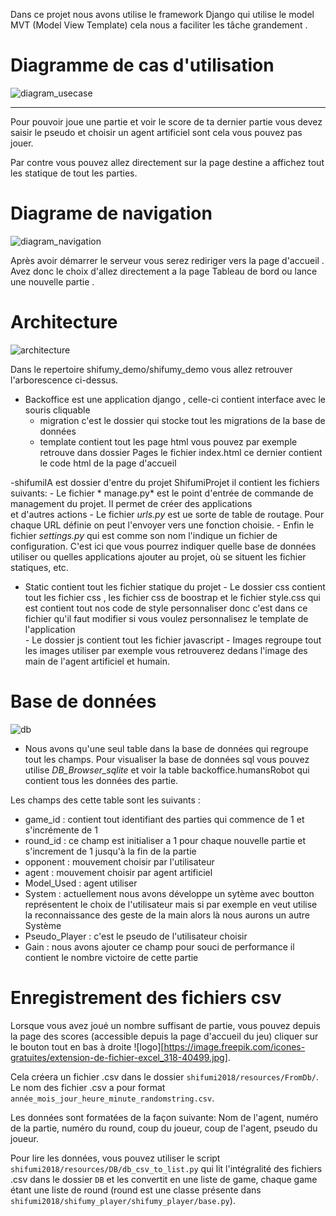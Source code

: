 Dans ce projet nous avons utilise le framework Django qui utilise le model MVT (Model View Template) cela nous a faciliter les tâche grandement .



# Diagramme de cas d'utilisation

![diagram_usecase](https://image.ibb.co/ftPJ3o/usecase.png)
****
Pour pouvoir joue une partie et voir le score de ta dernier partie vous devez saisir le pseudo et choisir un agent artificiel sont cela vous pouvez pas jouer.

Par contre vous pouvez allez directement sur la page destine a affichez tout les statique de tout les parties.  


# Diagrame de navigation

![diagram_navigation](https://image.ibb.co/mjPU9T/diagrame_navigation.png)

Après avoir démarrer le serveur vous serez rediriger vers la page d'accueil .
Avez donc le choix d'allez directement a la page Tableau de bord ou lance une nouvelle partie .




# Architecture 

![architecture](https://image.ibb.co/fiNSw8/diagrame_package_Demo.png)

Dans le repertoire shifumy_demo/shifumy_demo vous allez retrouver l'arborescence ci-dessus.


- Backoffice est une application django , celle-ci contient interface avec le souris cliquable  
    - migration c'est le dossier qui stocke tout les migrations de la base de données
    - template contient tout les page html vous pouvez par exemple retrouve dans dossier Pages le fichier index.html ce dernier contient le code html de la page d'accueil

-shifumiIA est dossier d'entre du projet ShifumiProjet il contient les fichiers suivants:
     - Le fichier * manage.py*  est le point d'entrée de commande de management du projet. Il permet de créer des applications  
        et d'autres actions
     - Le fichier *urls.py* est ue sorte de table de routage. Pour chaque URL définie on peut l'envoyer vers une fonction 
        choisie.
     - Enfin le fichier *settings.py* qui est comme son nom l'indique un fichier de configuration.
       C'est ici que vous pourrez indiquer quelle base de données utiliser ou quelles applications ajouter au projet, où se 
        situent les fichier statiques, etc.

- Static contient tout les fichier statique du projet
      - Le dossier css contient tout les fichier css , les fichier css de boostrap et le fichier style.css qui est contient 
         tout nos code de style personnaliser donc c'est dans ce fichier qu'il faut modifier si vous voulez personnalisez le 
          template de l'application  
       - Le dossier js contient tout les fichier javascript
       - Images regroupe tout les images utiliser par exemple vous retrouverez dedans l'image des main de l'agent artificiel et humain.



# Base de données


![db](https://image.ibb.co/c5M4b8/uml4.png)


- Nous avons qu'une seul table dans la base de données qui regroupe tout les champs.
Pour visualiser la base de données sql vous pouvez utilise *DB_Browser_sqlite* et voir la table backoffice.humansRobot qui contient tous les données des partie.

Les champs des cette table sont les suivants :

- game_id : contient tout identifiant des parties qui commence de 1 et s'incrémente de 1
- round_id : ce champ est initialiser a 1 pour chaque nouvelle partie et s'increment de 1 jusqu'à la fin de la partie
- opponent : mouvement choisir par l'utilisateur
- agent : mouvement choisir par agent artificiel
- Model_Used : agent utiliser 
- System : actuellement nous avons développe un sytème avec boutton représentent le choix de l'utilisateur mais si par exemple en 
veut utilise la reconnaissance des geste de la main   alors là nous aurons un autre Système
- Pseudo_Player : c'est le pseudo de l'utilisateur choisir
- Gain : nous avons ajouter ce champ pour souci de performance il contient le nombre victoire de cette partie 
  

# Enregistrement des fichiers csv

Lorsque vous avez joué un nombre suffisant de partie, vous pouvez depuis la page des scores (accessible depuis la page d'accueil du jeu) cliquer sur le bouton tout en bas à droite ![logo][https://image.freepik.com/icones-gratuites/extension-de-fichier-excel_318-40499.jpg].

Cela créera un fichier .csv dans le dossier `shifumi2018/resources/FromDb/`. Le nom des fichier .csv a pour format
`année_mois_jour_heure_minute_randomstring.csv`.

Les données sont formatées de la façon suivante:
Nom de l'agent, numéro de la partie, numéro du round, coup du joueur, coup de l'agent, pseudo du joueur.

Pour lire les données, vous pouvez utiliser le script `shifumi2018/resources/DB/db_csv_to_list.py` qui lit l'intégralité des fichiers .csv dans le dossier `DB` et les convertit en une liste de game, chaque game étant une liste de round (round est une classe présente dans `shifumi2018/shifumy_player/shifumy_player/base.py`).





